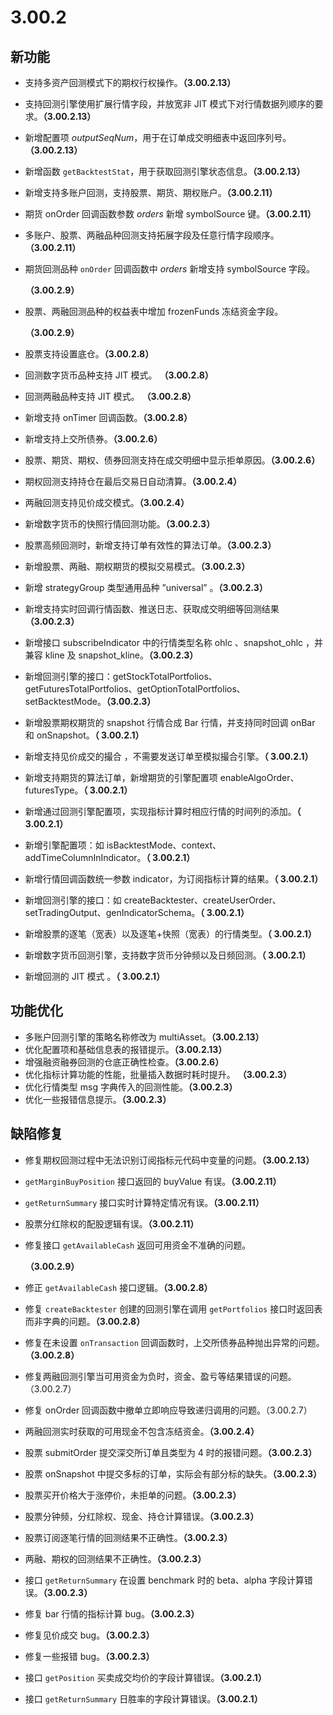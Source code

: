 # 3.00.2

## 新功能

* 支持多资产回测模式下的期权行权操作。**（3.00.2.13）**
* 支持回测引擎使用扩展行情字段，并放宽非 JIT 模式下对行情数据列顺序的要求。**（3.00.2.13）**
* 新增配置项 *outputSeqNum*，用于在订单成交明细表中返回序列号。**（3.00.2.13）**
* 新增函数 `getBacktestStat`，用于获取回测引擎状态信息。**（3.00.2.13）**
* 新增支持多账户回测，支持股票、期货、期权账户。**（3.00.2.11）**
* 期货 onOrder 回调函数参数 *orders* 新增 symbolSource 键。**（3.00.2.11）**
* 多账户、股票、两融品种回测支持拓展字段及任意行情字段顺序。**（3.00.2.11）**
* 期货回测品种 `onOrder` 回调函数中 *orders* 新增支持 symbolSource
  字段。

  **（3.00.2.9）**
* 股票、两融回测品种的权益表中增加 frozenFunds 冻结资金字段。

  **（3.00.2.9）**
* 股票支持设置底仓。**（3.00.2.8）**
* 回测数字货币品种支持 JIT 模式。 **（3.00.2.8）**
* 回测两融品种支持 JIT 模式。 **（3.00.2.8）**
* 新增支持 onTimer 回调函数。**（3.00.2.8）**
* 新增支持上交所债券。**（3.00.2.6）**
* 股票、期货、期权、债券回测支持在成交明细中显示拒单原因。**（3.00.2.6）**
* 期权回测支持持仓在最后交易日自动清算。**（3.00.2.4）**
* 两融回测支持见价成交模式。**（3.00.2.4）**
* 新增数字货币的快照行情回测功能。**（3.00.2.3）**
* 股票高频回测时，新增支持订单有效性的算法订单。**（3.00.2.3）**
* 新增股票、两融、期权期货的模拟交易模式。**（3.00.2.3）**
* 新增 strategyGroup 类型通用品种 ”universal” 。**（3.00.2.3）**
* 新增支持实时回调行情函数、推送日志、获取成交明细等回测结果 **（3.00.2.3）**
* 新增接口 subscribeIndicator 中的行情类型名称 ohlc 、snapshot\_ohlc ，并兼容 kline 及
  snapshot\_kline。**（3.00.2.3）**
* 新增回测引擎的接口：getStockTotalPortfolios、getFuturesTotalPortfolios、getOptionTotalPortfolios、setBacktestMode。**（3.00.2.3）**
* 新增股票期权期货的 snapshot 行情合成 Bar 行情，并支持同时回调 onBar 和 onSnapshot。**（ 3.00.2.1）**
* 新增支持见价成交的撮合 ，不需要发送订单至模拟撮合引擎。**（ 3.00.2.1）**
* 新增支持期货的算法订单，新增期货的引擎配置项 enableAlgoOrder、futuresType。**（ 3.00.2.1）**
* 新增通过回测引擎配置项，实现指标计算时相应行情的时间列的添加。**（ 3.00.2.1）**
* 新增引擎配置项：如 isBacktestMode、context、addTimeColumnInIndicator。**（ 3.00.2.1）**
* 新增行情回调函数统一参数 indicator，为订阅指标计算的结果。**（
  3.00.2.1）**
* 新增回测引擎的接口：如
  createBacktester、createUserOrder、setTradingOutput、genIndicatorSchema。**（ 3.00.2.1）**
* 新增股票的逐笔（宽表）以及逐笔+快照（宽表）的行情类型。**（ 3.00.2.1）**
* 新增数字货币回测引擎，支持数字货币分钟频以及日频回测。**（ 3.00.2.1）**
* 新增回测的 JIT 模式 。**（ 3.00.2.1）**

## 功能优化

* 多账户回测引擎的策略名称修改为 multiAsset。**（3.00.2.13）**
* 优化配置项和基础信息表的报错提示。**（3.00.2.13）**
* 增强融资融券回测的仓底正确性检查。**（3.00.2.6）**
* 优化指标计算功能的性能，批量插入数据时耗时提升。 **（3.00.2.3）**
* 优化行情类型 msg 字典传入的回测性能。**（3.00.2.3）**
* 优化一些报错信息提示。**（3.00.2.3）**

## 缺陷修复

* 修复期权回测过程中无法识别订阅指标元代码中变量的问题。**（3.00.2.13）**
* `getMarginBuyPosition` 接口返回的 buyValue 有误。**（3.00.2.11）**
* `getReturnSummary` 接口实时计算特定情况有误。**（3.00.2.11）**
* 股票分红除权的配股逻辑有误。**（3.00.2.11）**
* 修复接口 `getAvailableCash` 返回可用资金不准确的问题。

  **（3.00.2.9）**
* 修正 `getAvailableCash` 接口逻辑。**（3.00.2.8）**
* 修复 `createBacktester` 创建的回测引擎在调用
  `getPortfolios` 接口时返回表而非字典的问题。**（3.00.2.8）**
* 修复在未设置 `onTransaction` 回调函数时，上交所债券品种抛出异常的问题。**（3.00.2.8）**
* 修复两融回测引擎当可用资金为负时，资金、盈亏等结果错误的问题。（3.00.2.7）
* 修复 onOrder 回调函数中撤单立即响应导致递归调用的问题。（3.00.2.7）
* 两融回测实时获取的可用现金不包含冻结资金。**（3.00.2.4）**
* 股票 submitOrder 提交深交所订单且类型为 4 时的报错问题。**（3.00.2.3）**
* 股票 onSnapshot 中提交多标的订单，实际会有部分标的缺失。**（3.00.2.3）**
* 股票买开价格大于涨停价，未拒单的问题。**（3.00.2.3）**
* 股票分钟频，分红除权、现金、持仓计算错误。**（3.00.2.3）**
* 股票订阅逐笔行情的回测结果不正确性。**（3.00.2.3）**
* 两融、期权的回测结果不正确性。**（3.00.2.3）**
* 接口 `getReturnSummary` 在设置 benchmark 时的 beta、alpha
  字段计算错误。**（3.00.2.3）**
* 修复 bar 行情的指标计算 bug。**（3.00.2.3）**
* 修复见价成交 bug。**（3.00.2.3）**
* 修复一些报错 bug。**（3.00.2.3）**
* 接口 `getPosition` 买卖成交均价的字段计算错误。**（3.00.2.1）**
* 接口 `getReturnSummary` 日胜率的字段计算错误。**（3.00.2.1）**

